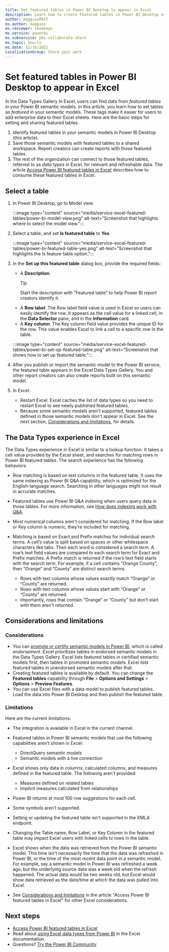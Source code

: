 ```yaml
---
title: Set featured tables in Power BI Desktop to appear in Excel
description: Learn how to create featured tables in Power BI Desktop so they show up in the Excel Organization Data Types Gallery. 
author: maggiesMSFT
ms.author: maggies
ms.reviewer: ikedeagu
ms.service: powerbi
ms.subservice: pbi-collaborate-share
ms.topic: how-to
ms.date: 12/16/2022
LocalizationGroup: Share your work
---
```

# Set featured tables in Power BI Desktop to appear in Excel

In the Data Types Gallery in Excel, users can find data from *featured tables* in your Power BI semantic models. In this article, you learn how to set tables as *featured* in your semantic models. These tags make it easier for users to add enterprise data to their Excel sheets. Here are the basic steps for setting and sharing featured tables.

1. Identify featured tables in your semantic models in Power BI Desktop (this article).
1. Save those semantic models with featured tables to a shared workspace. Report creators can create reports with those featured tables.
1. The rest of the organization can connect to those featured tables, referred to as *data types* in Excel, for relevant and refreshable data. The article [Access Power BI featured tables in Excel](service-excel-featured-tables.md) describes how to consume these featured tables in Excel.

## Select a table

1. In Power BI Desktop, go to Model view.

    :::image type="content" source="media/service-excel-featured-tables/power-bi-model-view.png" alt-text="Screenshot that highlights where to select the model view.":::
 
2. Select a table, and set **Is featured table** to **Yes**.

    :::image type="content" source="media/service-excel-featured-tables/power-bi-featured-table-yes.png" alt-text="Screenshot that highlights the Is feature table option.":::

4. In the **Set up this featured table** dialog box, provide the required fields:

    - A **Description**. 
        > [!TIP]
        > Start the description with "Featured table" to help Power BI report creators identify it.
    - A **Row label**. The Row label field value is used in Excel so users can easily identify the row. It appears as the cell value for a linked cell, in the **Data Selector** pane, and in the **Information** card. 
    - A **Key column**. The Key column field value provides the unique ID for the row. This value enables Excel to link a cell to a specific row in the table.

    :::image type="content" source="media/service-excel-featured-tables/power-bi-set-up-featured-table.png" alt-text="Screenshot that shows how to set up featured table.":::

1. After you publish or import the semantic model to the Power BI service, the featured table appears in the Excel Data Types Gallery. You and other report creators can also create reports built on this semantic model.

1. In Excel: 
    - Restart Excel. Excel caches the list of data types so you need to restart Excel to see newly published featured tables.
    - Because some semantic models aren't supported, featured tables defined in those semantic models don't appear in Excel. See the next section, [Considerations and limitations](#considerations-and-limitations), for details.

## The Data Types experience in Excel

The Data Types experience in Excel is similar to a lookup function. It takes a cell value provided by the Excel sheet, and searches for matching rows in Power BI featured tables. The search experience has the following behaviors:

- Row matching is based on text columns in the featured table. It uses the same indexing as Power BI Q&A capability, which is optimized for the English-language search. Searching in other languages might not result in accurate matches. 
- Featured tables use Power BI Q&A indexing when users query data in those tables. For more information, see [How does indexing work with Q&A](../natural-language/q-and-a-data-sources.md#how-does-indexing-work-with-qa).
- Most numerical columns aren't considered for matching. If the Row label or Key column is numeric, they're included for matching.
- Matching is based on Exact and Prefix matches for individual search terms. A cell’s value is split based on spaces or other whitespace characters like tabs. Then each word is considered a search term. A row’s text field values are compared to each search term for Exact and Prefix matches. A Prefix match is returned if the row’s text field starts with the search term. For example, if a cell contains “Orange County”, then “Orange” and “County” are distinct search terms. 

    - Rows with text columns whose values exactly match “Orange” or “County” are returned. 
    - Rows with text columns whose values start with “Orange” or “County” are returned. 
    - Importantly, rows that contain “Orange” or “County” but don’t start with them aren't returned.

## Considerations and limitations

### Considerations

- You can [promote or certify semantic models in Power BI](../collaborate-share/service-endorse-content.md), which is called *endorsement*. Excel prioritizes tables in endorsed semantic models in the Data Types Gallery. Excel lists featured tables in certified semantic models first, then tables in promoted semantic models. Excel lists featured tables in unendorsed semantic models after that. 
- Creating featured tables is available by default. You can change the **Featured tables** capability through **File** > **Options and Settings** > **Options** > **Preview Features**.
- You can use Excel files with a data model to publish featured tables. Load the data into Power BI Desktop and then publish the featured table.

### Limitations

Here are the current limitations:

- The integration is available in Excel in the current channel.
- Featured tables in Power BI semantic models that use the following capabilities aren't shown in Excel: 

    - DirectQuery semantic models
    - Semantic models with a live connection

- Excel shows only data in columns, calculated columns, and measures defined in the featured table. The following aren't provided:

    - Measures defined on related tables
    - Implicit measures calculated from relationships

- Power BI returns at most 100 row suggestions for each cell.
- Some symbols aren't supported.
- Setting or updating the featured table isn't supported in the XMLA endpoint.
- Changing the Table name, Row Label, or Key Column in the featured table may impact Excel users with linked cells to rows in the table. 
- Excel shows when the data was retrieved from the Power BI semantic model. This time isn't necessarily the time that the data was refreshed in Power BI, or the time of the most recent data point in a semantic model. For example, say a semantic model in Power BI was refreshed a week ago, but the underlying source data was a week old when the refresh happened. The actual data would be two weeks old, but Excel would show data retrieved as the date/time at which the data was pulled into Excel.
- See [Considerations and limitations](service-excel-featured-tables.md#considerations-and-limitations) in the article "Access Power BI featured tables in Excel" for other Excel considerations.

## Next steps

- [Access Power BI featured tables in Excel](service-excel-featured-tables.md)
- Read about [using Excel data types from Power BI](https://support.office.com/article/use-excel-data-types-from-power-bi-preview-cd8938ce-f963-444d-b82a-7140848241e9) in the Excel documentation.
- Questions? [Try the Power BI Community](https://community.powerbi.com/)
